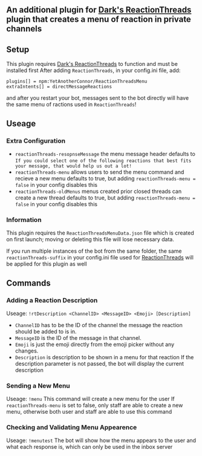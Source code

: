 ## An additional plugin for [Dark's ReactionThreads](https://github.com/MMPlugins/ReactionThreads) plugin that creates a menu of reaction in private channels

## Setup
This plugin requires [Dark's ReactionThreads](https://github.com/MMPlugins/ReactionThreads) to function and must be installed first
After adding `ReactionThreads`, in your config.ini file, add:
```
plugins[] = npm:YetAnotherConnor/ReactionThreadsMenu
extraIntents[] = directMessageReactions
```
and after you restart your bot, messages sent to the bot directly will have the same menu of ractions used in `ReactionThreads`!

## Useage
### Extra Configuration
- `reactionThreads-resopnseMessage` the menu message header
   defaults to `If you could select one of the following reactions that best fits your message, that would help us out a lot!`
- `reactionThreads-menu` allows users to send the menu command and recieve a new menu
   defaults to true, but adding `reactionThreads-menu = false` in your config disables this
- `reactionThreads-oldMenus` menus created prior closed threads can create a new thread
   defaults to true, but adding `reactionThreads-menu = false` in your config disables this

### Information
This plugin requires the `ReactionThreadsMenuData.json` file which is created on first launch; moving or deleting this file will lose necessary data.

If you run multiple instances of the bot from the same folder, the same `reactionThreads-suffix` in your config.ini file used for [ReactionThreads](https://github.com/MMPlugins/ReactionThreads) will be applied for this plugin as well

## Commands
### Adding a Reaction Description
Useage: `!rtDescription <ChannelID> <MessageID> <Emoji> [Description]`
- `ChannelID` has to be the ID of the channel the message the reaction should be added to is in.
- `MessageID` is the ID of the message in that channel.
- `Emoji` is just the emoji directly from the emoji picker without any changes.
- `Description` is description to be shown in a menu for that reaction
If the description parameter is not passed, the bot will display the current description

### Sending a New Menu
Useage: `!menu`
This command will create a new menu for the user
If `reactionThreads-menu` is set to false, only staff are able to create a new menu, otherwise both user and staff are able to use this command

### Checking and Validating Menu Appearence
Useage: `!menutest`
The bot will show how the menu appears to the user and what each response is, which can only be used in the inbox server
